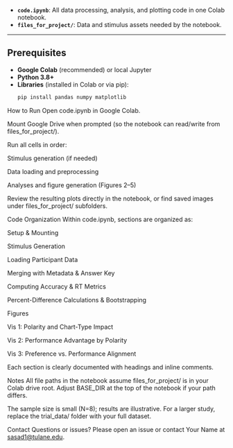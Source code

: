 
- **`code.ipynb`**: All data processing, analysis, and plotting code in one Colab notebook.  
- **`files_for_project/`**: Data and stimulus assets needed by the notebook.

---

## Prerequisites

- **Google Colab** (recommended) or local Jupyter  
- **Python 3.8+**  
- **Libraries** (installed in Colab or via pip):  
  ```bash
  pip install pandas numpy matplotlib

How to Run
Open code.ipynb in Google Colab.

Mount Google Drive when prompted (so the notebook can read/write from files_for_project/).

Run all cells in order:

Stimulus generation (if needed)

Data loading and preprocessing

Analyses and figure generation (Figures 2–5)

Review the resulting plots directly in the notebook, or find saved images under files_for_project/ subfolders.

Code Organization
Within code.ipynb, sections are organized as:

Setup & Mounting

Stimulus Generation

Loading Participant Data

Merging with Metadata & Answer Key

Computing Accuracy & RT Metrics

Percent-Difference Calculations & Bootstrapping

Figures

Vis 1: Polarity and Chart-Type Impact

Vis 2: Performance Advantage by Polarity

Vis 3: Preference vs. Performance Alignment

Each section is clearly documented with headings and inline comments.

Notes
All file paths in the notebook assume files_for_project/ is in your Colab drive root. Adjust BASE_DIR at the top of the notebook if your path differs.

The sample size is small (N=8); results are illustrative. For a larger study, replace the trial_data/ folder with your full dataset.

Contact
Questions or issues? Please open an issue or contact Your Name at sasad1@tulane.edu.
